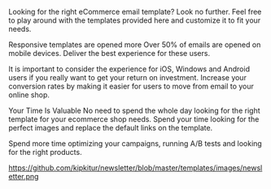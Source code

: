 Looking for the right eCommerce email template? Look no further.  Feel free to play around with the templates provided here and customize it to fit your needs.

Responsive templates are opened more
Over 50% of emails are opened on mobile devices. Deliver the best experience for these users.

It is important to consider the experience for iOS, Windows and Android users if you really want to get your return on investment. Increase your conversion rates by making it easier for users to move from email to your online shop.

Your Time Is Valuable
No need to spend the whole day looking for the right template for your ecommerce shop needs. Spend your time looking for the perfect images and replace the default links on the template.

Spend more time optimizing your campaigns, running A/B tests and looking for the right products.


https://github.com/kipkitur/newsletter/blob/master/templates/images/newsletter.png

